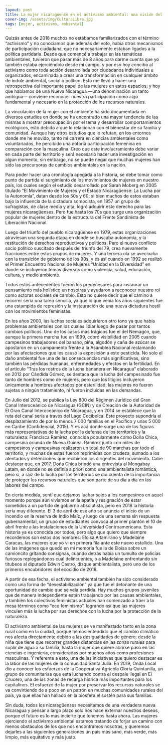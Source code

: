 ```yaml
---
layout: post
title: La mujer nicaragüense en el activismo ambiental: una visión del pasado, presente y futuro
cover-img: /assets/img/CulturaLibre.jpg
tags: [mujer, activismo, ambiental]
---
```


Quizás antes de 2018 muchos no estábamos familiarizados con el término “activismo” y no conocíamos que además del voto, había otros mecanismos de participación ciudadana, que no necesariamente estaban ligados a la política partidaria. Desde que comencé a trabajar en las temáticas ambientales, tuvieron que pasar más de 8 años para darme cuenta que yo también estaba ejerciéndolo desde mi campo, y por eso hoy concibo al activismo como toda acción desarrollada por ciudadanos individuales u organizados, encaminada a crear una transformación en cualquier ámbito de índole ambiental, social o político. Esto me llevó a hacer una retrospectiva del importante papel de las mujeres en estos espacios, y hoy que hablamos de una Nueva Nicaragua —una denominación un tanto ambigua— conviene reconocer nuestra participación como algo fundamental y necesario en la protección de los recursos naturales.

La vinculación de la mujer con el ambiente ha sido documentada en diversos estudios en donde se ha encontrado una mayor tendencia de las mismas a mostrar preocupación por el tema y desarrollar comportamientos ecológicos, esto debido a que lo relacionan con el bienestar de su familia y comunidad. Aunque hay otros estudios que lo refutan, en los entornos donde me he movido, tanto mi carrera en ciencias ambientales como voluntariados, he percibido una notoria participación femenina en comparación con la masculina. Creo que este involucramiento debe variar en cada parte del territorio y será necesario hacer una investigación en algún momento, sin embargo, no se puede negar que muchas mujeres han sido las precursoras de cambios ambientales en la nación.

Para poder hacer una cronología apegada a la historia, se debe tomar como punto de partida el surgimiento de los movimientos de mujeres en nuestro país, los cuales según el estudio desarrollado por Sarah Moberg en 2005 titulado “El Movimiento de Mujeres y el Estado Nicaragüense: La Lucha por la Autonomía”, datan desde los 50s y 60; si bien muchos de estos estaban bajo la influencia de la dictadura somocista, en 1957 un grupo de sufragistas, de clase media y alta, logró adquirir este derecho para las mujeres nicaragüenses. Pero fue hasta los 70s que surge una organización popular de mujeres dentro de la estructura del Frente Sandinista de Liberación Nacional.

Luego del triunfo del pueblo nicaragüense en 1979, estas organizaciones atraviesan una segunda etapa en donde se buscaba autonomía, y la restitución de derechos reproductivos y políticos. Pero el nuevo conflicto socio político suscitado después del triunfo del 79, crea nuevamente fracciones entre estos grupos de mujeres. Y una tercera ola se avecinaba con la transición de gobierno de los 90s, y es así cuando en 1992 se realizó el Primer Encuentro Nacional de Mujeres “Unidad en la Diversidad” en donde se incluyeron temas diversos como violencia, salud, educación, cultura, y medio ambiente.

Todos estos antecedentes fueron los predecesores para instaurar un pensamiento más holístico en nosotras y ayudaron a reconocer nuestro rol como actoras sociales de cambio. Esto no quiere decir que el camino a recorrer sería una tarea sencilla, ya que lo que venía los años siguientes fue una estampida de represión y la instauración de una nueva dictadura hostil con los movimientos feministas.

En los años 2000, las luchas sociales adquirieron otro tono ya que había problemas ambientales con los cuales lidiar luego de pasar por tantos cambios políticos. Uno de los casos más trágicos fue el del Nemagón, que, aunque la primera marcha fue en 1999, cobró visibilidad en 2005 cuando campesinos trabajadores del banano, piña, algodón y caña de azúcar se apostaron en un campamento frente a la Asamblea Nacional reclamando por las afectaciones que les causó la exposición a este pesticida. No solo el daño ambiental fue una de las consecuencias más significativas, sino también las pérdidas humanas, enfermedades y efectos en la fertilidad. En el artículo “Tras los rostros de la lucha bananera en Nicaragua” elaborado en 2012 por Cándida Gómez, se destaca que la lucha del campesinado fue tanto de hombres como de mujeres, pero que los litigios incluyeron únicamente a hombres afectados por esterilidad; las mujeres no fueron sujetas a ningún tratamiento, ni fueron incluidas en las demandas.

En Julio del 2012, se publica la Ley 800 del Régimen Jurídico del Gran Canal Interoceánico de Nicaragua (GCIN) y de Creación de la Autoridad de El Gran Canal Interoceánico de Nicaragua, y en 2014 se establece que la ruta del canal sería a través del Lago Cocibolca. Este proyecto supondría el desplazamiento de por lo menos 7 000 familias en el Pacífico y unas 5 000 en Caribe (Confidencial, 2015). Y es acá donde surge una de las figuras más representativas de la lucha por la defensa de los territorios y la naturaleza: Francisca Ramírez, conocida popularmente como Doña Chica, campesina oriunda de Nueva Guinea. Ramírez junto con miles de campesinos y campesinas realizaron un total de 90 marchas por todo el territorio, y muchas de estas fueron reprimidas con crudeza, sumado a los atentados y detenciones que recibieron los dirigentes del movimiento. Cabe destacar que, en 2017, Doña Chica brindó una entrevista al Mongabay Latam, en donde no se definía a priori como una ambientalista romántica, pero si, a raíz de la lucha por los territorios se dio cuenta de la importancia de proteger los recursos naturales que son parte de su día a día en las labores del campo.

En cierta medida, sentí que dejamos luchar solos a los campesinos en aquel momento porque aún vivíamos en la apatía y resignación de estar sometidos a un partido de gobierno absolutista, pero en 2018 la historia sería muy diferente. El 3 de abril de ese año se anuncia el inicio de un incendio en la reserva de Indio Maíz, y luego de una semana sin respuesta gubernamental, un grupo de estudiantes convoca al primer plantón el 10 de abril frente a las instalaciones de la Universidad Centroamericana. Esta historia ya es conocida por todos, pero algo que quiero que siempre recordemos son estos dos nombres: Eloisa Altamirano y Madelaine Caracas, las mujeres que yo vi en primera fila ante este nuevo estallido. Una de las imágenes que quedó en mi memoria fue la de Eloisa sobre un camioncito gritando consignas, cuando detrás había un tumulto de policías furiosos replegándonos cual delincuentes, o a Madelaine enfrentando sin titubeos al diputado Edwin Castro, dizque ambientalista, pero uno de los primeros encubridores del ecocidio de 2018.

A partir de esa fecha, el activismo ambiental también ha sido considerado como una forma de “desestabilización” ya que fue el detonante de una oportunidad de cambio que se veía perdida. Hay muchos grupos juveniles que de manera independiente están trabajando por las causas ambientales, y también los colectivos feministas actuales han comenzado a traer a la mesa términos como “eco feminismo”, logrando así que las mujeres vinculen más la lucha por sus derechos con la lucha por la protección de la naturaleza.

El activismo ambiental de las mujeres se ve manifestado tanto en la zona rural como en la ciudad, porque hemos entendido que el cambio climático nos afecta directamente debido a las desigualdades de género; desde la niña que tiene que recorrer grandes distancias en las zonas rurales para suplir de agua a su familia, hasta la mujer que quiere abrirse paso en las ciencias e ingeniería, consideradas por muchos años como profesiones masculinas. Y referente a esto, una de las iniciativas que quiero destacar es la labor de las mujeres de la comunidad Santa Julia. En 2019, Onda Local dio a conocer los esfuerzos de la Cooperativa Agrícola Gloria Quintanilla, un grupo de comunitarias que está luchando contra el despale ilegal en El Crucero, una de las zonas de recarga hídrica más importantes para los capitalinos. El esfuerzo de la mujer por preservar los recursos naturales se va convirtiendo de a poco en un patrón en muchas comunidades rurales del país, ya que ellas han hallado en la biósfera el sostén para sus familias.

Sin duda, todos los nicaragüenses necesitamos de una verdadera nueva Nicaragua y pensar a largo plazo solo nos hace externar nuestros deseos, porque el futuro es lo más incierto que tenemos hasta ahora. Las mujeres ejerciendo el activismo ambiental estamos tratando de forjar un camino con menos obstáculos de los que nos encontramos nosotras, y queremos dejarles a las siguientes generaciones un país más sano, más verde, más limpio, más equitativo y más justo.
